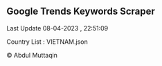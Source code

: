 

## Google Trends Keywords Scraper 
 
Last Update 08-04-2023 , 22:51:09

Country List :
VIETNAM.json



© Abdul Muttaqin 
